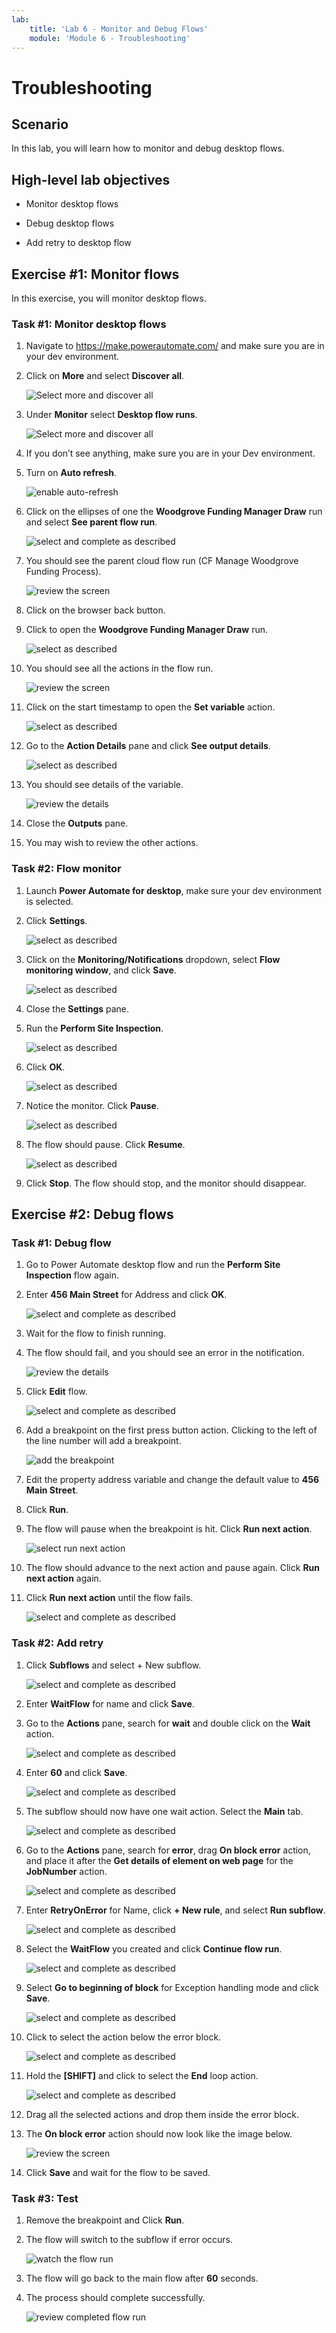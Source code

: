 ```yaml
---
lab:
    title: 'Lab 6 - Monitor and Debug Flows'
    module: 'Module 6 - Troubleshooting'
---
```


# Troubleshooting

## Scenario

In this lab, you will learn how to monitor and debug desktop flows.

## High-level lab objectives

-   Monitor desktop flows

-   Debug desktop flows

-   Add retry to desktop flow

## Exercise \#1: Monitor flows

In this exercise, you will monitor desktop flows.

### Task \#1: Monitor desktop flows

1.  Navigate to <https://make.powerautomate.com/> and make sure you are in your
    dev environment.

2.  Click on **More** and select **Discover all**.

    ![Select more and discover all](media/5e8317996ac8033bd70cea66e5cd7165.png)

1.  Under **Monitor** select **Desktop flow runs**.

    ![Select more and discover all](media/1adebc11c9da70ab46af8d61da1dbd4a.png)

1.  If you don’t see anything, make sure you are in your Dev environment.

1.  Turn on **Auto refresh**.

    ![enable auto-refresh](media/eb68fabcb57f195eb615eaae1f72fe5b.png)

1.  Click on the ellipses of one the **Woodgrove Funding Manager Draw** run and
    select **See parent flow run**.

    ![select and complete as described](media/fd28dc20c2e904089efc9ed99ec917ab.png)

1.  You should see the parent cloud flow run (CF Manage Woodgrove Funding
    Process).

    ![review the screen](media/4daad9c869696ba08592a4d5c29c76dd.png)

1.  Click on the browser back button.

1.  Click to open the **Woodgrove Funding Manager Draw** run.

    ![select as described](media/7a6a8b388671cc32119f1955b3b218d8.png)

1.  You should see all the actions in the flow run.

    ![review the screen](media/dcc55a0291d94548c13cd9c78be74a62.png)

1.  Click on the start timestamp to open the **Set variable** action.

    ![select as described](media/4e3288ea6d25d5ea60ecfc7eb271d70c.png)

1.  Go to the **Action Details** pane and click **See output details**.

    ![select as described](media/bebbd8ffdc45356d81f8f7d93e3136d4.png)

1.  You should see details of the variable.

    ![review the details](media/9cb25f4ae5219c00615769de1efc1310.png)

1.  Close the **Outputs** pane.

1.  You may wish to review the other actions.

### Task \#2: Flow monitor

1.  Launch **Power Automate for desktop**, make sure your dev environment is
    selected.

1.  Click **Settings**.

    ![select as described](media/982f61d30e17a6788e9172bfd571b8f9.png)

1.  Click on the **Monitoring/Notifications** dropdown, select **Flow monitoring
    window**, and click **Save**.

    ![select as described](media/a9fa9c12ea4d5ffb48ac9efc4e6cc809.png)

1.  Close the **Settings** pane.

1.  Run the **Perform Site Inspection**.

    ![select as described](media/7264b6872f119ea28643e98d51431cd5.png)

1.  Click **OK**.

    ![select as described](media/dda716c489ffe5d3a13b16e154da9c53.png)

1.  Notice the monitor. Click **Pause**.

    ![select as described](media/3c000846a04268bc9b17e525b0f12258.png)

1.  The flow should pause. Click **Resume**.

    ![select as described](media/5e49ec14c39cef8c08c0c225fb840395.png)

1.  Click **Stop**. The flow should stop, and the monitor should disappear.

## Exercise \#2: Debug flows

### Task \#1: Debug flow

1.  Go to Power Automate desktop flow and run the **Perform Site Inspection**
    flow again.

1.  Enter **456 Main Street** for Address and click **OK**.

    ![select and complete as described](media/01543e6950e233c2aa51050089ffe854.png)

1.  Wait for the flow to finish running.

1.  The flow should fail, and you should see an error in the notification.

    ![review the details](media/15bc31b4e1448743e2f4b47f6a21310c.png)

1.  Click **Edit** flow.

    ![select and complete as described](media/34acf27cc8cf7e7c478dd86d2b8b3974.png)

1.  Add a breakpoint on the first press button action. Clicking to the left of
    the line number will add a breakpoint.

    ![add the breakpoint](media/7afca236941e78cee137952da76b0f5e.png)

1.  Edit the property address variable and change the default value to **456
    Main Street**.

1.  Click **Run**.

1.  The flow will pause when the breakpoint is hit. Click **Run next action**.

    ![select run next action](media/1c61285eaee539b49044462bc0d52232.png)

1.  The flow should advance to the next action and pause again. Click **Run next
    action** again.

1.  Click **Run next action** until the flow fails.

    ![select and complete as described](media/ee239859a57deac83217c70c2502a2ab.png)

### Task \#2: Add retry

1.  Click **Subflows** and select + New subflow.

    ![select and complete as described](media/1b907a6febdde8dea4c486546d4bca54.png)

1.  Enter **WaitFlow** for name and click **Save**.

1.  Go to the **Actions** pane, search for **wait** and double click on the
    **Wait** action.

    ![select and complete as described](media/2f8229bc5d24f9d2ba893508856e1998.png)

1.  Enter **60** and click **Save**.

    ![select and complete as described](media/14bdfcf4576ec25b2b2b7b2a0472f931.png)

1.  The subflow should now have one wait action. Select the **Main** tab.

    ![select and complete as described](media/131d77ab2026e4fb520438a0d3ba5143.png)

1.  Go to the **Actions** pane, search for **error**, drag **On block error**
    action, and place it after the **Get details of element on web page** for
    the **JobNumber** action.

    ![select and complete as described](media/7818d7c97e433ad759a7ced7a0e82855.png)

1.  Enter **RetryOnError** for Name, click **+ New rule**, and select **Run
    subflow**.

    ![select and complete as described](media/6818fb875b17deec40cf47a440d78769.png)

1.  Select the **WaitFlow** you created and click **Continue flow run**.

    ![select and complete as described](media/ea75a2bb840bc33790888340bc9236ac.png)

1.  Select **Go to beginning of block** for Exception handling mode and click
    **Save**.

    ![select and complete as described](media/5bd61421a1d2ef412c80fdc257690c84.png)

1.  Click to select the action below the error block.

    ![select and complete as described](media/54ea14565ad1d7d8f235856f21246c73.png)

1.  Hold the **[SHIFT]** and click to select the **End** loop action.

    ![select and complete as described](media/92591580fba8345234ddc396bfd2b32b.png)

1.  Drag all the selected actions and drop them inside the error block.

1.  The **On block error** action should now look like the image below.

    ![review the screen](media/f73e32dcd98503fe8e79a9295626970c.png)

1.  Click **Save** and wait for the flow to be saved.

### Task \#3: Test

1.  Remove the breakpoint and Click **Run**.

1.  The flow will switch to the subflow if error occurs.

    ![watch the flow run](media/003a17ab8c06a5e905f7737e54d11146.png)

1.  The flow will go back to the main flow after **60** seconds.

1.  The process should complete successfully.

    ![review completed flow run](media/d48585e4861de21295c1122558994487.png)
